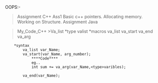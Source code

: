 OOPS:- 

>Assignment C++
  >Ass1
  	Basic c++ pointers.
  	Allocating memory.
  	Working on Structure.
>Assignment Java

>My_Code_C++
	>Va_list
		*type valist
		*macros
			va_list
			va_start
			va_end
			va_arg

		*syntax
			va_list var_Name;
			va_start(var_Name, arg_number);
				****Code****
				eg..
				int sum += va_arg(var_Name,<type>varibles);

			va_end(var_Name);

